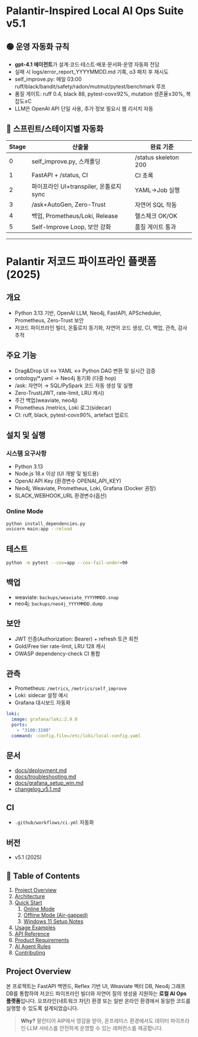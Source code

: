 # Palantir-Inspired Local AI Ops Suite v5.1

## 🟢 운영 자동화 규칙
- **gpt-4.1 에이전트**가 설계·코드·테스트·배포·문서화·운영 자동화 전담
- 실패 시 logs/error_report_YYYYMMDD.md 기록, o3 패치 후 재시도
- self_improve.py: 매일 03:00 ruff/black/bandit/safety/radon/mutmut/pytest/benchmark 루프
- 품질 게이트: ruff 0.4, black 88, pytest-cov≥92%, mutation 생존율≤30%, 복잡도≤C
- LLM은 OpenAI API 단일 사용, 추가 정보 필요시 웹 리서치 자동

## 🏁 스프린트/스테이지별 자동화
| Stage | 산출물 | 완료 기준 |
|-------|--------|-----------|
| 0 | self_improve.py, 스캐폴딩 | /status skeleton 200 |
| 1 | FastAPI + /status, CI | CI 초록 |
| 2 | 파이프라인 UI+transpiler, 온톨로지 sync | YAML→Job 실행 |
| 3 | /ask+AutoGen, Zero-Trust | 자연어 SQL 작동 |
| 4 | 백업, Prometheus/Loki, Release | 헬스체크 OK/OK |
| 5 | Self-Improve Loop, 보안 강화 | 품질 게이트 통과 |

---

# Palantir 저코드 파이프라인 플랫폼 (2025)

## 개요
- Python 3.13 기반, OpenAI LLM, Neo4j, FastAPI, APScheduler, Prometheus, Zero-Trust 보안
- 저코드 파이프라인 빌더, 온톨로지 동기화, 자연어 코드 생성, CI, 백업, 관측, 감사 추적

## 주요 기능
- Drag&Drop UI ↔ YAML ↔ Python DAG 변환 및 실시간 검증
- ontology/*.yaml → Neo4j 동기화 (다중 hop)
- /ask: 자연어 → SQL/PySpark 코드 자동 생성 및 실행
- Zero-Trust(JWT, rate-limit, LRU 캐시)
- 주간 백업(weaviate, neo4j)
- Prometheus /metrics, Loki 로그(sidecar)
- CI: ruff, black, pytest-cov≥90%, artefact 업로드

## 설치 및 실행
### 시스템 요구사항
- Python 3.13
- Node.js 18.x 이상 (UI 개발 및 빌드용)
- OpenAI API Key (환경변수 OPENAI_API_KEY)
- Neo4j, Weaviate, Prometheus, Loki, Grafana (Docker 권장)
- SLACK_WEBHOOK_URL 환경변수(옵션)

### Online Mode
```bash
python install_dependencies.py
uvicorn main:app --reload
```

## 테스트
```bash
python -m pytest --cov=app --cov-fail-under=90
```

## 백업
- weaviate: `backups/weaviate_YYYYMMDD.snap`
- neo4j: `backups/neo4j_YYYYMMDD.dump`

## 보안
- JWT 인증(Authorization: Bearer) + refresh 토큰 회전
- Gold/Free tier rate-limit, LRU 128 캐시
- OWASP dependency-check CI 통합

## 관측
- Prometheus: `/metrics`, `/metrics/self_improve`
- Loki: sidecar 설정 예시
- Grafana 대시보드 자동화

```yaml
loki:
  image: grafana/loki:2.9.0
  ports:
    - "3100:3100"
  command: -config.file=/etc/loki/local-config.yaml
```

## 문서
- [docs/deployment.md](docs/deployment.md)
- [docs/troubleshooting.md](docs/troubleshooting.md)
- [docs/grafana_setup_win.md](docs/grafana_setup_win.md)
- [changelog_v5.1.md](changelog_v5.1.md)

## CI
- `.github/workflows/ci.yml` 자동화

## 버전
- v5.1 (2025)

## 📑 Table of Contents
1. [Project Overview](#project-overview)
2. [Architecture](#architecture)
3. [Quick Start](#quick-start)
   1. [Online Mode](#online-mode)
   2. [Offline Mode (Air-gapped)](#offline-mode-air%E2%80%91gapped)
   3. [Windows 11 Setup Notes](#windows11-setup-notes)
4. [Usage Examples](#usage-examples)
5. [API Reference](docs/API_REFERENCE.md)
6. [Product Requirements](docs/FEATURE_PRD.md)
7. [AI Agent Rules](AI_AGENT_RULES.md)
8. [Contributing](CONTRIBUTING.md)

## Project Overview
본 프로젝트는 FastAPI 백엔드, Reflex 기반 UI, Weaviate 벡터 DB, Neo4j 그래프 DB를 통합하여 저코드 파이프라인 빌더와 자연어 질의 생성을 지원하는 **로컬 AI Ops 플랫폼**입니다. 오프라인(네트워크 차단) 환경 또는 일반 온라인 환경에서 동일한 코드를 실행할 수 있도록 설계되었습니다.

> **Why?** 팔란티어 AIP에서 영감을 받아, 온프레미스 환경에서도 데이터 파이프라인·LLM 서비스를 안전하게 운영할 수 있는 레퍼런스를 제공합니다. 